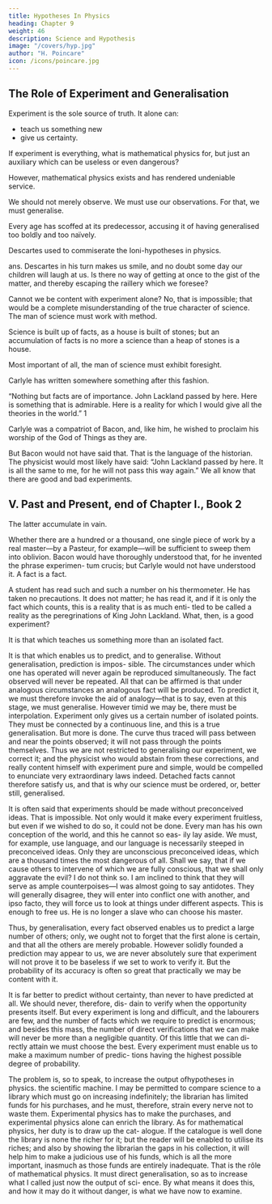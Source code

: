 ```yaml
---
title: Hypotheses In Physics
heading: Chapter 9
weight: 46
description: Science and Hypothesis
image: "/covers/hyp.jpg"
author: "H. Poincare"
icon: /icons/poincare.jpg
---
```



<!-- PART IV. NATURE. -->


## The Role of Experiment and Generalisation

Experiment is the sole source of truth. It alone can:
- teach us something new
- give us certainty. 

If experiment is everything, what is mathematical physics for, but just an auxiliary which can be useless or even dangerous? 

<!-- What can experimental physics do with
such an auxiliary—an auxiliary, moreover, which seems
useless, and even may be dangerous? -->

However, mathematical physics exists and has rendered undeniable service.

We should not merely observe. We must use our observations. For that, we must generalise. 

<!-- This is what has always been done, only as
the recollection of past errors has made man more and
more circumspect, he has observed more and more and
generalised less and less.  -->

Every age has scoffed at its predecessor, accusing it of having generalised too boldly and too naïvely. 

Descartes used to commiserate the Ioni-hypotheses in physics.

ans. Descartes in his turn makes us smile, and no doubt
some day our children will laugh at us. Is there no way
of getting at once to the gist of the matter, and thereby
escaping the raillery which we foresee? 

Cannot we be content with experiment alone? No, that is impossible;
that would be a complete misunderstanding of the true
character of science. The man of science must work with
method. 

Science is built up of facts, as a house is built of
stones; but an accumulation of facts is no more a science
than a heap of stones is a house. 

Most important of all, the man of science must exhibit foresight. 

Carlyle has written somewhere something after this fashion. 

“Nothing but facts are of importance. John Lackland passed
by here. Here is something that is admirable. Here is
a reality for which I would give all the theories in the
world.” 1 

Carlyle was a compatriot of Bacon, and, like him, he wished to proclaim his worship of the God of Things as they are.

But Bacon would not have said that. That is the language of the historian. The physicist would most likely
have said: “John Lackland passed by here. It is all the same to me, for he will not pass this way again.”
We all know that there are good and bad experiments.

## V. Past and Present, end of Chapter I., Book 2

The latter accumulate in vain. 

Whether there are a hundred or a thousand, one single piece of work by a real
master—by a Pasteur, for example—will be sufficient to
sweep them into oblivion. Bacon would have thoroughly
understood that, for he invented the phrase experimen-
tum crucis; but Carlyle would not have understood it. A
fact is a fact. 

A student has read such and such a number on his thermometer. He has taken no precautions.
It does not matter; he has read it, and if it is only the
fact which counts, this is a reality that is as much enti-
tled to be called a reality as the peregrinations of King
John Lackland. What, then, is a good experiment? 

It is that which teaches us something more than an isolated fact. 

It is that which enables us to predict, and to
generalise. Without generalisation, prediction is impos-
sible. The circumstances under which one has operated
will never again be reproduced simultaneously. The fact
observed will never be repeated. All that can be affirmed
is that under analogous circumstances an analogous fact
will be produced. To predict it, we must therefore invoke
the aid of analogy—that is to say, even at this stage, we
must generalise. However timid we may be, there must be
interpolation. Experiment only gives us a certain number
of isolated points. They must be connected by a continuous line, and this is a true generalisation. But more is
done. The curve thus traced will pass between and near
the points observed; it will not pass through the points
themselves. Thus we are not restricted to generalising our
experiment, we correct it; and the physicist who would
abstain from these corrections, and really content himself
with experiment pure and simple, would be compelled to enunciate very extraordinary laws indeed. Detached facts
cannot therefore satisfy us, and that is why our science
must be ordered, or, better still, generalised.

It is often said that experiments should be made without preconceived ideas. That is impossible. Not only
would it make every experiment fruitless, but even if we
wished to do so, it could not be done. Every man has his
own conception of the world, and this he cannot so eas-
ily lay aside. We must, for example, use language, and
our language is necessarily steeped in preconceived ideas.
Only they are unconscious preconceived ideas, which are
a thousand times the most dangerous of all. Shall we
say, that if we cause others to intervene of which we are
fully conscious, that we shall only aggravate the evil? I
do not think so. I am inclined to think that they will
serve as ample counterpoises—I was almost going to say
antidotes. They will generally disagree, they will enter into conflict one with another, and ipso facto, they will
force us to look at things under different aspects. This is
enough to free us. He is no longer a slave who can choose
his master.

Thus, by generalisation, every fact observed enables us to predict a large number of others; only, we ought not
to forget that the first alone is certain, and that all the
others are merely probable. However solidly founded a prediction may appear to us, we are never absolutely sure
that experiment will not prove it to be baseless if we set
to work to verify it. But the probability of its accuracy is
often so great that practically we may be content with it.

It is far better to predict without certainty, than never to have predicted at all. We should never, therefore, dis-
dain to verify when the opportunity presents itself. But every experiment is long and difficult, and the labourers
are few, and the number of facts which we require to predict is enormous; and besides this mass, the number of
direct verifications that we can make will never be more than a negligible quantity. Of this little that we can di-
rectly attain we must choose the best. Every experiment must enable us to make a maximum number of predic-
tions having the highest possible degree of probability.

The problem is, so to speak, to increase the output ofhypotheses in physics.
the scientific machine. I may be permitted to compare
science to a library which must go on increasing indefinitely; the librarian has limited funds for his purchases,
and he must, therefore, strain every nerve not to waste
them. Experimental physics has to make the purchases,
and experimental physics alone can enrich the library. As
for mathematical physics, her duty is to draw up the cat-
alogue. If the catalogue is well done the library is none
the richer for it; but the reader will be enabled to utilise
its riches; and also by showing the librarian the gaps in
his collection, it will help him to make a judicious use of
his funds, which is all the more important, inasmuch as
those funds are entirely inadequate. That is the rôle of
mathematical physics. It must direct generalisation, so
as to increase what I called just now the output of sci-
ence. By what means it does this, and how it may do it
without danger, is what we have now to examine.


